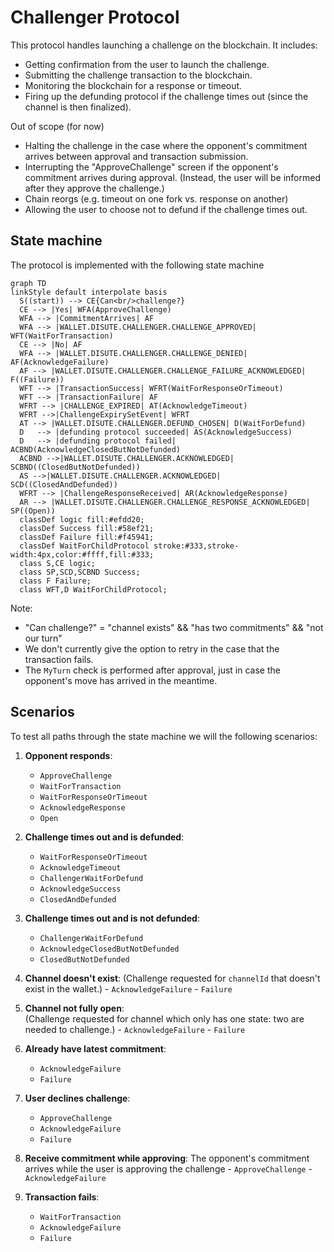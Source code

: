 # Challenger Protocol

This protocol handles launching a challenge on the blockchain. It includes:

- Getting confirmation from the user to launch the challenge.
- Submitting the challenge transaction to the blockchain.
- Monitoring the blockchain for a response or timeout.
- Firing up the defunding protocol if the challenge times out (since the channel is then finalized).

Out of scope (for now)

- Halting the challenge in the case where the opponent's commitment arrives between approval and transaction submission.
- Interrupting the "ApproveChallenge" screen if the opponent's commitment arrives during approval. (Instead, the user will be informed after they approve the challenge.)
- Chain reorgs (e.g. timeout on one fork vs. response on another)
- Allowing the user to choose not to defund if the challenge times out.

## State machine

The protocol is implemented with the following state machine

```mermaid
graph TD
linkStyle default interpolate basis
  S((start)) --> CE{Can<br/>challenge?}
  CE --> |Yes| WFA(ApproveChallenge)
  WFA --> |CommitmentArrives| AF
  WFA --> |WALLET.DISUTE.CHALLENGER.CHALLENGE_APPROVED| WFT(WaitForTransaction)
  CE --> |No| AF
  WFA --> |WALLET.DISUTE.CHALLENGER.CHALLENGE_DENIED| AF(AcknowledgeFailure)
  AF --> |WALLET.DISUTE.CHALLENGER.CHALLENGE_FAILURE_ACKNOWLEDGED| F((Failure))
  WFT --> |TransactionSuccess| WFRT(WaitForResponseOrTimeout)
  WFT --> |TransactionFailure| AF
  WFRT --> |CHALLENGE_EXPIRED| AT(AcknowledgeTimeout)
  WFRT -->|ChallengeExpirySetEvent| WFRT
  AT --> |WALLET.DISUTE.CHALLENGER.DEFUND_CHOSEN| D(WaitForDefund)
  D   --> |defunding protocol succeeded| AS(AcknowledgeSuccess)
  D   --> |defunding protocol failed| ACBND(AcknowledgeClosedButNotDefunded)
  ACBND -->|WALLET.DISUTE.CHALLENGER.ACKNOWLEDGED| SCBND((ClosedButNotDefunded))
  AS -->|WALLET.DISUTE.CHALLENGER.ACKNOWLEDGED| SCD((ClosedAndDefunded))
  WFRT --> |ChallengeResponseReceived| AR(AcknowledgeResponse)
  AR --> |WALLET.DISUTE.CHALLENGER.CHALLENGE_RESPONSE_ACKNOWLEDGED| SP((Open))
  classDef logic fill:#efdd20;
  classDef Success fill:#58ef21;
  classDef Failure fill:#f45941;
  classDef WaitForChildProtocol stroke:#333,stroke-width:4px,color:#ffff,fill:#333;
  class S,CE logic;
  class SP,SCD,SCBND Success;
  class F Failure;
  class WFT,D WaitForChildProtocol;
```

Note:

- "Can challenge?" = "channel exists" && "has two commitments" && "not our turn"
- We don't currently give the option to retry in the case that the transaction fails.
- The `MyTurn` check is performed after approval, just in case the opponent's move has arrived in the meantime.

## Scenarios

To test all paths through the state machine we will the following scenarios:

1. **Opponent responds**:
   - `ApproveChallenge`
   - `WaitForTransaction`
   - `WaitForResponseOrTimeout`
   - `AcknowledgeResponse`
   - `Open`
2. **Challenge times out and is defunded**:
   - `WaitForResponseOrTimeout`
   - `AcknowledgeTimeout`
   - `ChallengerWaitForDefund`
   - `AcknowledgeSuccess`
   - `ClosedAndDefunded`
3. **Challenge times out and is not defunded**:
   - `ChallengerWaitForDefund`
   - `AcknowledgeClosedButNotDefunded`
   - `ClosedButNotDefunded`
4. **Channel doesn't exist**:
   (Challenge requested for `channelId` that doesn't exist in the wallet.) - `AcknowledgeFailure` - `Failure`

5. **Channel not fully open**:  
   (Challenge requested for channel which only has one state: two are needed to challenge.) - `AcknowledgeFailure` - `Failure`

6. **Already have latest commitment**:
   - `AcknowledgeFailure`
   - `Failure`
7. **User declines challenge**:
   - `ApproveChallenge`
   - `AcknowledgeFailure`
   - `Failure`
8. **Receive commitment while approving**:
   The opponent's commitment arrives while the user is approving the challenge - `ApproveChallenge` - `AcknowledgeFailure`
9. **Transaction fails**:
   - `WaitForTransaction`
   - `AcknowledgeFailure`
   - `Failure`
